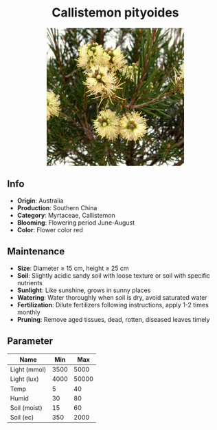 <h1 align='center'>Callistemon pityoides</h1>
<p align="center">
    <img 
        align='center'
        width='320'
        src="../images/callistemon pityoides.png" 
        alt='Callistemon pityoides' />
</p>

## Info

 - **Origin**: Australia
 - **Production**: Southern China
 - **Category**: Myrtaceae, Callistemon
 - **Blooming**: Flowering period June-August
 - **Color**: Flower color red

## Maintenance

 - **Size**: Diameter ≥ 15 cm, height ≥ 25 cm
 - **Soil**: Slightly acidic sandy soil with loose texture or soil with specific nutrients
 - **Sunlight**: Like sunshine, grows in sunny places
 - **Watering**: Water thoroughly when soil is dry, avoid saturated water
 - **Fertilization**: Dilute fertilizers following instructions, apply 1-2 times monthly
 - **Pruning**: Remove aged tissues, dead, rotten, diseased leaves timely

## Parameter

| Name         | Min  | Max   |
|--------------|------|-------|
| Light (mmol) | 3500 | 5000  |
| Light (lux)  | 4000 | 50000 |
| Temp         | 5    | 40    |
| Humid        | 30   | 80    |
| Soil (moist) | 15   | 60    |
| Soil (ec)    | 350  | 2000  |